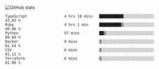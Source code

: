 ![GitHub stats](https://github-readme-stats.vercel.app/api?username=ksk001100&show_icons=true&theme=tokyonight)

<!--START_SECTION:waka-->

```text
TypeScript                 4 hrs 18 mins   ███████████░░░░░░░░░░░░░░   43.83 %
Ruby                       4 hrs 1 min     ██████████▒░░░░░░░░░░░░░░   40.96 %
Python                     57 mins         ██▒░░░░░░░░░░░░░░░░░░░░░░   09.69 %
Docker                     9 mins          ▒░░░░░░░░░░░░░░░░░░░░░░░░   01.54 %
CSV                        6 mins          ▒░░░░░░░░░░░░░░░░░░░░░░░░   01.11 %
Terraform                  6 mins          ▒░░░░░░░░░░░░░░░░░░░░░░░░   01.09 %
```

<!--END_SECTION:waka-->
